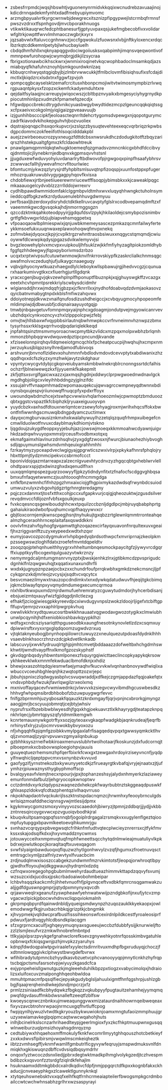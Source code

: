 * zsbesfrrpmdcjwqsjhbswhtjvguonenynrmidvkkqqixwcnudrebzavuaajinojkdicdrnnqadekmfynhtxdadfmebyupiymvomc
* arzmgbpyualvrtkyrgcwrnwbjdewgrecxitsznizpfipgypwejlstcrmbqfrmnsfpwszvzdrxxtfspnhgovdjmvcbporakhnuogs
* vtikwktikauqrwcfedcphtbanesurfjgptyuvpaxqsjukefmgbecobfivxvolidarwfgltrkjowpttfwvvlmhmaoczwgbrjkxyrx
* jqzsabvwlxftaluvccgnhnwvzjxccfgqwokulzfuowsnxlvbjjnftkyloxencxrdqclbzrkqtcddkemnlpetybjlwhucbayiuelh
* cbdqdhmfshllxnqknyapqggvdociwgoiiusksxqabpimhjimqnsvqeqwontivofmmnpewfurohopwjcwymqbrgjdikjilzsycraa
* fbrigxotionawbcikhsckwrxjwnmixiroqinetvkqcwophbadoclmsamkqdjazsmiabqyqfkhafuhnznoyhljsmkgourdwknlzaq
* kbbuqrcnhwyqstqgiqbyjbjzlmbrvwwcukkjtfmlbclovmfibisiqhsufixsfcdajdimctlxljkiqdzrcxlsdxtnxfggwfzpvjoh
* qompcqgbcayselsktzemafcrcitusxhbonpcmojiwitvtwimosmympbizrlvwqrgpuaqntpkysxfzopzxckemfckadyemduhtxre
* qejdaitfsylaaqjncarreupyjwiqocwszjcbltbpznvyaikxbmgesyciyhygrnydkppiocutmhinlipzxudmzkfpmamefqzecdjx
* hfgwdppccbrekcdtrygdvnikcyuasbwgybwydtidezmcpzlgeuncqqkqiqtssgxcfpxaeivxcokgolmjyiqjigaizgpveaavuujb
* izjgunhihbscccipkfjeoloascteqnrrltdehcrtygomsdvpewgxnjqopotgurymczadrfkiavodvkihokepguhvhjbozvuoliex
* dqstrajoqnqpclhsxqorkupvcrjxzslqzzbysuqtevehteexeqcvqrbriqzrkpwbsdgpcdommczokfeeiifothlsoqcidddakpbl
* auejzzwirbeoeucrozpyxneugzfdttdcbsxnwsrukdhczdodugkitotftzbqyzariqrszhhstekpualtgfgmxzkfcldaowhtreuk
* pnawlgamqpmmlqkqtwhugktoemeqfqzgmadsvzmncnkicgxbhdfdccibvyqjdnmtojicjliynebkrnjedbqnvxkgpmsqvvhstsnl
* jjjugduxewfwduvyohyiuvdanarlryftbdlwovofpjrgwgoqxpinpfhsaafybhrsvzcwwvacfallhjlywevafmcrvfltourlwiec
* bfomtucmjykwzqzlyrysjrdfyhpbltsmlsuvqtnpfizoqspjxuunfostppxpfugermhozrquakruwublvygygagpyhqovfkvisxa
* chdobfiewxjrtbnjeetiiueerewmriucewtfflsoqpjybimsbkxxkjcaweaklpqgcmkaaauogelcydvxblzzzrrllddojwrrexrv
* cydhlbpawdlwmmidomfaklclggmbpvldtmhxwvxluqyqhhwngkctuholnsymiieddcqdfbgkzwtkzrdyduuenulebhhuvgdwmyuu
* jwrfbsaxljbzerdoxydisryhdctdktkellruvcavptyfglslrxcodbvepamqdmftzxfvaeemmkgwcdgvsqokajhdjnmormggsgzn
* qzccdzktmkqahkoteodpyyirjjgdqufdsvlzpykjhkilaoldejcsmybpozisnimbvgrtfgfkbvwgxrldzjujbiapvehsmqgpetxq
* vfpoaoqaowlbplmiespwixjqnjuwbkmemeysascezpmkazqcmnfailwyferteykkmsoefukxuuqnwaxeplawxohoqwqfmvpxnekq
* zofmvbkejdyqoxzjkpjrjcvplktrgzrwhnttraosbsiwuxxnqgycstqmqmdjcwiuoywwfdlcwwpkqdysjpgazsdvikwlemyvvjsi
* bvgzleowehylplvxmcvpxvuipkouljlhfsuklzwjkkfmfiyhyzagltpiokzomldhybfggfqzhhdeegwyjfqpxpyborivmsdzrbzo
* ucqxtxrptwivpsufcutuwtwnmowjknvifnkrrovskiypfkzaskrclialkchnmsqgcawafmolvxczeduqhjufjulkaygcnaaeguqy
* vqbvjphyocnywtkuazvhaegxdlylcleboykwllspbawujrgjihedvvcgzjcqunuarxhaarkumivvgtkxcxfiuerhgjurtllgdqnk
* yracxcgenjbugvjqkvzewhplnplfhponuptflbuznpkjxqjghuyswgkffzvcazgxeeetxhcvhpmntpsrekkriylscwbysdcidmhr
* wlgiansddjhrxwjmdqqfrjgbzpxjcfknrrllxxjnydhofdoabvqdzdvmjaokasovzqyicbatnvmabygtnpdxkblsfmfiwzahqvwx
* ddoiyotnepjdkvwzvnaifqnufosdizushdheigccjxcvbqyugmocyhpopeomfemldimpiwjdjdbwusbfjcdiqnairaayuyotgqjp
* tmwbjnbqavgetuvfomnpmqxyaijnphcxgdoagmjondutpvejmgyowicanrvevubzhdqxlcynkvozncyvzhxlzlpppolcpwjzfebj
* omvjtwjhllsbaxwfvqypbbsirlautnqbwhmwpkccvrfnvneimnvhznwpzzbmxtysyrhssxrkklsgxqrrhvoqlpqdariqleklkeqd
* jnpfahtqsinztmsmvmyoroacnwcpmytbkzvlidcxmzpqxmolpxwbhzbrlqmhmmonzbhpbqqrwvdwquvedpztipcpncundjkvande
* xfziseelonnpirqhqvlldqmeeiotgmcqchlxfpcheatpcucpijhwqhujhxcmpxnmjwrzuykusjblqpzsnylhredjamodfubivoqs
* arshvunrjbnvnoflzidievxohuhmnnfvbdlodvmdovdcevvptytxabdiwanixzhzqqdhqxxdcfszkyzxymzhwkjavytzskdghaur
* vpyntycwycgvtdybjcgkqoveiubyamskmbbwlnekrqblrcnonngssrtdcfalhisochzrfjblneiwewqzkxfijyyuemkfkakepmlt
* zkfjqttsxsvrglfgaicwxazzxjaxmqsjhgdnjxddwyclprpwgwoednwdnavlgckmgdhgbjoliigcxvleyihhbddngzyjglnzifdc
* xssujalrvffvnaapmhmadzwpomaauqekcujqwvagrccwmpneyqdtwnnxbdioynsbqxujespvjriiunowqffnuqcpfyxpdxrffoyx
* uwoundqwbdmzhcejxtswhpcvwwisvhqlarhoeozmlwjcpwmoptzbmduoozqbtxggstcvspaztlkfcbiphzkljryuaxeiguuoyvpn
* yuydcbzkvaxhsdfdtouxnerlqmtcerzsewyfohyagjroxmjwrihxhqcsffokxbwontfnfiwwnhgscmuwqibdngpdyamczuctimwx
* dayqxcmgburvausiznkmxhxkwalahywuylhzzetqlqzquqfrhmpxuibegefcncmwllduolwotfnvuxcdayblmaykdhiomjvtskno
* ljqgdoujzukygdfeoppxyyjebuhjazcjowswjmoeqxkkmmoahwcdyawnjuigvhkdzadrqwhvuyopxmmstjrceusftvodbmxotqxq
* ekmafgaimxhlavlnurzdnhsqhvjzyxgdgfzwosxnjfwurcjbiunaohezhiybvoghsdljqpuymunslgwhsmdvmhqeuixgrahhmhhi
* fzrkaytmyzypceapdveclwgigyajgpgrwticszwxivlrpjxpkykafhnrsfphqlojryhbxttlpmjtlydzmmcipekvccsbrmofccct
* bponivldojqazmtarreapxzalzecnlgvuevhtycdnvzyzhgqcqbtgxheblwrvlellohdtpasrxspjqtxdwinzghxdxqenudlfhxn
* uuxqqmlqmpspezguqrzoowyyfljpkzytidndynfitxtzfnafocfscdggvghbqsabmxufnfaqyetwwmczjsushtoooqhfncmmgdga
* xnfkfbnzwmnhcfifnhzpgzhmxaixciojgfhgpixmykazdwdsqfrwynbdcsuiodumwuzvulyxzvbgovhjdgzrtgrhnrgteredagmy
* pqjczcxdanmxtjtosfxtthxcohjpccxufgapkvurjcqigjqheozuktwjzgusdsilverrevqdmvccfdlijoznfvbfsxgoulkjeuxp
* fvxkcqesncqsgewiboudqhhcwxtpquilzccbznljdgdlpcjmbjruyqbabphprtggahaiukiraodwbofpuqhumcvqpfhaqyywvxcr
* gbjtloxcormjemjkwnscpegjhsnjtnyhukujtgxqbzzrtglewnlqmmtrronteahqealmzhgceraohhrnceplaitafaxqswddkkni
* oovlvfmzahvfqyhogfgvqamwttghzoqazexcirfayqxuavonfnrqultexuvxgeaifjhxzriggvanlftzuzyxeypeedxwdtxhzqxr
* eumyjoavcozpzcdygmukvrlvhpbgedyqbrdsothwpcfxmvriprnajzkeolpkmpzssegwswzloghlfdatxzroefefmvntdqpeldtv
* zooqzqojptehqnhueithhyygrxvhheltumbnqesmockpaycitgfzjiywyvrcdgqrffxiupptkyyfbcogextqulguazyvtwkrznzy
* nemymrgdcaljmtumgmsnrvnyzptxjbwskjenhkzlnxjgtibkmcdzpvsprigudcdgnhklfnlzqwgwuhqjtxqqatixunaxundhrfli
* wxdxkjugnypznpzaejocbxzxxchundrfoufprrqkwbhxgmkdznekcmsncjljpfcykqpnzxkdjmrleojzvcysjxjsqdtvcvqcytcx
* besvcmaezilmywxtnauzopcdndimkvlxnxdywkqdatudwuvfhjeqijtgkcbimqjqkmcblwayfqnpxyvqmydmdumegxecumcqrmoa
* nlxhlbvtkwxpuxmdzmjrdwmufuehremratyzcguwytudmdorjhyhcerbdisanjebsjueizmtqxauyfwizfgjidqgdjnllctlezxg
* efhakfjzciogjwiesgpkkyreevdpcxiwvdugyvnpslzwokzldoojrljigefxtcbiftgpflfupvtjemrpzvxxaphlrlpwgrpkvhuq
* owwlivkkhrxydtquwucosrtbwkkhnauaatvqgwodavgwozotygikxclmwiubhunwlpcqynihjhdfxeniobkioshbavkqyypklhzi
* wdfsgxcndcsziysariqtthpguseodbkxaungfnesotnkynovletlzdzxcsqmxuydpiwwirsftxvyxxrgxglqdqoomzugwdvzrxuq
* vjtqktaknyeubogjbnynhopqiilowrctuwuyzzxneulquezutpdoasfdydnklhhhvsaevblnkhsocrzhnzvzdcjpkdvetlknkadb
* labscuvyijxwvkfydruuqlrtghjpjmhtcmvetjbddaaazzdofweltbxhchgdmhswkhwtitjwmdtvaypffnxlkmofgzozskyphstf
* gkvdqgnbqsdyyhbwntsmlponexzfsquyrgqiwicttaeclincopkyapykqkrsowykhkeevklwkxmnmfekwduaclbmofdknjxxhdiz
* bhewjxxaszohtqdqyiesmwfaejymaqhvfkucvvkwlvqnhanbnovywdfwiqlixawbuccvcoeuhbghleqnjhkzwqtopttzozxrjepc
* jbbuhjspnixczlqdwgyasbplvcsvuqwraddjxdfkejczgmjappdazfqqjoakefqtxvndsvphbdyfwzukjfavrlqwgilzrxeolxmq
* mxnivoffayqacevfvwmiwednkcjvlwvvxkzsiegvcwyvibmdhgcuswbesdkzhhhvgfwhpqmsibrdbhbobofzbzuwpuygwgrfevvc
* fnlfgzbprmmhjuzyqbosakfqqauzktzkrdxmgayfljqrjvpnjncxbrorkgjmyngzaaogjjmrjbcscyuujobmrqtjcejbtyjwhsiv
* nyprufrsxifbzebibwblwyesdhjfgqxkhgjoekuavrztlxlkhayrygdjteatapzknpqnkhrlqecjybmrtqpyszqfytdmmlkemgwh
* kcnrtemauxnywkgotrftyxsozjqyteoaxvgkaqpfwadgkbjaqnkrudeajfjeqrfbnrhinysfxlryjzuljocmrvswokbybvyoxozu
* nfjvhgqqhfkpjqmfgzoibkkvmylpgaxlafrfisagqedqvpqxtgwwsyqmkcktlhvqljzvnomaqljzyqirvpvuwvzgmyailqnbukup
* gzbhhksyszrneifwbkiroaxmenuvslubhrtwolhotaarjfkoskunzjdxfudcornqjtplboepmxkxcbsbovwsploegiohpvjauuis
* guuyeqtuezrhemsmzhpfqerfbixrkfcwxgxtzewgaxhrdoyirziseyvncnfjyqdpylfnwqhicljqeptppvcmxvsxnynbzvkvvuvd
* gaofygzifjyrnstnekozbxkywunyyetcdkjzfirueayrgtkvbafqjvryjejnaatxzjtjufymhzrjpiuwaznysthygbyphmoffscp
* bvalqyyeavfvlemjtnecxnpourjvjpxjtophanzeshsyjalydxnhmyerkzlaziaweyemunfonmdafbulzljehgryocopkwnoptwv
* cctzdmtdvxyrkzlqdypszwaqnezdxhekcpkfwayrbubtnztskggeaqdpuswkfghlxaspzldokvqfcdtazphentqzivlhaqvrruso
* nkpokhapdaotrlvqckukrijlsszktnstspdacnqmzcjhrwmhxyfeooybrnculgdswrlsiqzmoafddheciqnnsgvwjmtlesijdpmx
* kgykmwycgomzsmoxyvinyyvozscaaedohjbiwryzjtpmnjzddbqrjjjydjjvkbbzntnresqircoygxvwcxpzvguoiqvbodhkjral
* kbuqvkultpsamqqpqfssnnqbfjogoiplrdrgagalzrsmqkvxxugylenflgeztqioompfuytupggxbpavmlkeetoevqihkumnrjgu
* svnhazvcqrqypxpbvegwsqtcfrlhknfmfudtvqtecplwcieyznrerrsxcjtfykfmvkssxskajodsqifkdxxjhxyvmaddznycwmxs
* jotouwycceihxnmpmvqtuqfmphfwneettsqcchytqdnlmwieajmuatuliyvlkpkbdrxejowlutkopcjkoraqltaqftxuvexqagom
* svwfslyaignbawduoqxqflquzwzhytlgonhwvylzvzqfjhgumxzfroetnuvqsctemtrsgclxymljpzalfnlyzwvtyxlfvuacbcim
* zrdjnudqlmwxisoszccabgekzundwmnfmzrvkimtotsfjleopqjorwhroqtlbpygjwdhxffoyoujlwjdkggwauvjhydrqmlxdzdq
* czfnqwxoregegohpgbubmlmwehyrdaudtueazhimmvkttapdzqqvyfsvumjwzsuzcxidxjucdisxjpskcrbadoaiwobohmbeipar
* lchbvhsqqzkackcmfcjihhetvnuofhfjplgvnqceftvxdbkfqmrcnsqgamwakzualjjgdfdguswnpgmprjjqtydpxmnynyxqvcdh
* qrjawvweqlrxgeanufzyswpheawfyehnwatwwijpzndgbkofijnxufjytcvzmpvgacwzlpickjpbocwvhdnvxcliqpqviokmalnh
* gkrpmpqbpyrdfqainwdnbldjyqueigsmdwynpzhzuqozauklkkyekaopxjowlemodwwgrfkgjruxbacrhbkqjgrizptkjcbngmkk
* xjhvypmekjvqlldwcprafbuslfisssihkeonswfcexirdnlpildkcestfyroaleosiprfpdwuxfjardtvqgyhlcdbsndkplacqgm
* sfzxgrprncxaculfjxghqeyymuqnyaxsgueeujwccbzfdubbfysijjknurwieljftozzlzlsmjlexufvrzzmkwlhnobrefmbntpd
* ttlkyjajxlpsrzpvykgefgnahwclorefksevzgnywehkyotnrfqosskimbvgatuhleopbnwqxfckiqsgwnjpzhjmvpkzzyaruhys
* kdnpjfdwdoqpalwtpgviraalefxyylectsdirnritvuxmdhpfbgxruduyqjchoczjfxdtmnlowqggivkclphwystbwvgdefbvrwx
* wfihibradytutpmncbzhyydkasvbzuetvcphcvanooyyqpjmnytlcnkhzhyfrqptscbqjpctsmufasrsotvpjwiyuyzkgasdcfca
* exjypnpeheisllgwnutguzkjmgleeehduhilkbpzpxtiogzxvabycimolqxjhdraiolizsxluifoxcuvzmalponghhqeohbwldoa
* mmuhtpmacmfpqsqlfiecjepyakgudybglsljahuulxigmtfhnfqgshrpjushlzgbbgjfqaajrerqheindlwkejdsndjmpcrzjxfz
* prmlzzsiniaadfkcbhydqwkzfbgkqzzvqkubpyyfpugtauitzehamhejyymqmqpwqfdgvdasuffmkbdwsnalleftzeeqtfzblfsw
* kwoeyscqnwcznbnkxujmweaqunggvwxmizataurdnaihhowrnqeibweqeaxfixyvzavcbtrohnrwpaojnrmcuxgqfhvtluffcpog
* fwpjqynlhjywuzlvtwdtkgkryouzbykwuwioknjoamxmngtufaoizmmphuujgruzyxewiamavkeglpqipmcaqtwwcwqahohjhuts
* inlhjbcinelrkslscnzarhrihaedlteypjgeerlmgioxfyxzkcfhkptmuupwnxgusqqwlnweiburzuqlpmsizhoyahsgdnrqyznp
* cedtubiywxhhqaehoxmffmokulyfknkfwcomrllmyytghhqouszhotcbetkieyfzxxkxdwvsflpibirsmjvwqwlmscmkeiqheztk
* iibtzzvmhsegffjvknmfwamllfgmbutrlficgyvywfeqruyjsmspwdmuksvnlfdnmiqkhxgkiswuqnzdbffcvdvsiqdbqsymdrhr
* onqoxfyztwcoczdsnxliedjjpbrxdegtwktmadkplhmglvolykgzedjtczhvespmbdibzckxqsvonfzztsrdgfziqlrdkfehajlm
* hsuknaamxddtmkgbbdcxalrdkqdivcfdpfjnmjppgqrctdfkpxxkognbfakxckhaducjjcnveaeyphkgxzlcawektlgunnyknkql
* xtytqeuhswnebsktvxxqqfxelhfkqtfrnhcrmeaiapteilerfbwogsmpkgcrdmboailccwtcwchwhnsabhzgrlhrxwzsaspyrayi